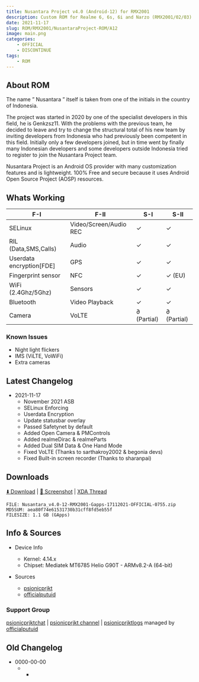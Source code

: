 ```yaml
---
title: Nusantara Project v4.0 (Android-12) for RMX2001
description: Custom ROM for Realme 6, 6s, 6i and Narzo (RMX2001/02/03)
date: 2021-11-17
slug: ROM/RMX2001/NusantaraProject-ROM/A12
image: main.png
categories:
    - OFFICIAL
    - DISCONTINUE
tags:
    - ROM
---
```


## About ROM
The name ” Nusantara ” itself is taken from one of the initials in the country of Indonesia.

The project was started in 2020 by one of the specialist developers in this field, he is Genkzsz11. With the problems with the previous team, he decided to leave and try to change the structural total of his new team by inviting developers from Indonesia who had previously been competent in this field. Initially only a few developers joined, but in time went by finally many Indonesian developers and some developers outside Indonesia tried to register to join the Nusantara Project team.

Nusantara Project is an Android OS provider with many customization features and is lightweight. 100% Free and secure because it uses Android Open Source Project (AOSP) resources.

## Whats Working
F-I | F-II | S-I | S-II
---------|---------|---------|---------
SELinux | Video/Screen/Audio REC | ✓ | ✓
RIL (Data,SMS,Calls) | Audio | ✓ | ✓
Userdata encryption[FDE] | GPS | ✓ | ✓
Fingerprint sensor | NFC | ✓ | ✓ (EU)
WiFi (2.4Ghz/5Ghz) | Sensors | ✓ | ✓
Bluetooth | Video Playback | ✓ | ✓
Camera | VoLTE | ∂ (Partial) | ∂ (Partial)

### Known Issues
* Night light flickers
* IMS (ViLTE, VoWiFi)
* Extra cameras

## Latest Changelog
* 2021-11-17
  * November 2021 ASB
  * SELinux Enforcing
  * Userdata Encryption
  * Update statusbar overlay
  * Passed Safetynet by default
  * Added Open Camera & PMControls
  * Added realmeDirac & realmeParts
  * Added Dual SIM Data & One Hand Mode
  * Fixed VoLTE (Thanks to sarthakroy2002 & begonia devs)
  * Fixed Built-in screen recorder (Thanks to sharanpai)

## Downloads
[⬇️ Download](https://www.pling.com/p/1500429/#files-panel) | [🌆 Screenshot](https://t.me/psionicprjkt/256) | [XDA Thread](https://forum.xda-developers.com/t/rom-12-official-nusantaraproject-v4-0-17-11-2021.4363439/)

```
FILE: Nusantara_v4.0-12-RMX2001-Gapps-17112021-OFFICIAL-0755.zip
MD5SUM: aea80f74e61531730b31cff8fd5eb55f
FILESIZE: 1.1 GB (GApps)
```

## Info & Sources
* Device Info
  * Kernel: 4.14.x
  * Chipset: Mediatek MT6785 Helio G90T - ARMv8.2-A (64-bit)

* Sources
  * [psionicprjkt](https://github.com/psionicprjkt)
  * [officialputuid](https://github.com/officialputuid)

### Support Group
[psionicprjktchat](https://t.me/psionicprjktchat) | [psionicprjkt channel](https://t.me/psionicprjkt) | [psionicprjktlogs](https://t.me/psionicprjktlogs) managed by [officialputuid](https://t.me/officialputuid)

## Old Changelog
* 0000-00-00
  * -
